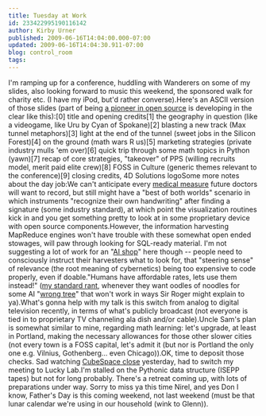 ```yaml
---
title: Tuesday at Work
id: 233422995190116142
author: Kirby Urner
published: 2009-06-16T14:04:00.000-07:00
updated: 2009-06-16T14:04:30.911-07:00
blog: control_room
tags: 
---
```


I'm ramping up for a conference, huddling with Wanderers on some of my slides, also looking forward to music this weekend, the sponsored walk for charity etc. (I have my iPod, but'd rather converse).Here's an ASCII version of those slides (part of being [a pioneer in open source](http://www.4dsolutions.net/toc.html) is developing in the clear like this):[0] title and opening credits[1] the geography in question (like a videogame, like Uru by Cyan of Spokane)[2] blasting a new track (Max tunnel metaphors)[3] light at the end of the tunnel (sweet jobs in the Silicon Forest)[4] on the ground (math wars R us)[5] marketing strategies (private industry mulls 'em over)[6] quick trip through some math topics in Python (yawn)[7] recap of core strategies, "takeover" of PPS (willing recruits model, merit paid elite crew)[8] FOSS in Culture (generic themes relevant to the conference)[9] closing credits, 4D Solutions logoSome more notes about the day job:We can't anticipate every [medical measure](http://worldgame.blogspot.com/2009/06/patient-tracking.html) future doctors will want to record, but still might have a "best of both worlds" scenario in which instruments "recognize their own handwriting" after finding a signature (some industry standard), at which point the visualization routines kick in and you get something pretty to look at in some proprietary device with open source components.However, the information harvesting MapReduce engines won't have trouble with these somewhat open ended stowages, will paw through looking for SQL-ready material.  I'm not suggesting a lot of work for an "[AI shop](http://worldgame.blogspot.com/2009/05/clinical-research.html)" here though -- people need to consciously instruct their harvesters what to look for, that "steering sense" of relevance (the root meaning of cybernetics) being too expensive to code properly, even if doable."Humans have affordable rates, lets use them instead!" ([my standard rant](http://mail.python.org/pipermail/edu-sig/2009-April/009236.html), whenever they want oodles of noodles for some AI "[wrong tree](http://worldgame.blogspot.com/2004/09/futurism-ii.html)" that won't work in ways Sir Roger might explain to ya).What's gonna help with my talk is this switch from analog to digital television recently, in terms of what's publicly broadcast (not everyone is tied in to proprietary TV channeling ala dish and/or cable).Uncle Sam's plan is somewhat similar to mine, regarding math learning: let's upgrade, at least in Portland, making the necessary allowances for those other slower cities (not every town is a FOSS capital, let's admit it (but nor is Portland the only one e.g. Vilnius, Gothenberg... even Chicago)).OK, time to deposit those checks.  Sad watching [CubeSpace close](http://www.flickr.com/photos/17157315@N00/3631485574/) yesterday, had to switch my meeting to Lucky Lab.I'm stalled on the Pythonic data structure (ISEPP tapes) but not for long probably.  There's a retreat coming up, with lots of preparations under way.  Sorry to miss ya this time Nirel, and yes Don I know, Father's Day is this coming weekend, not last weekend (must be that lunar calendar we're using in our household (wink to Glenn)).